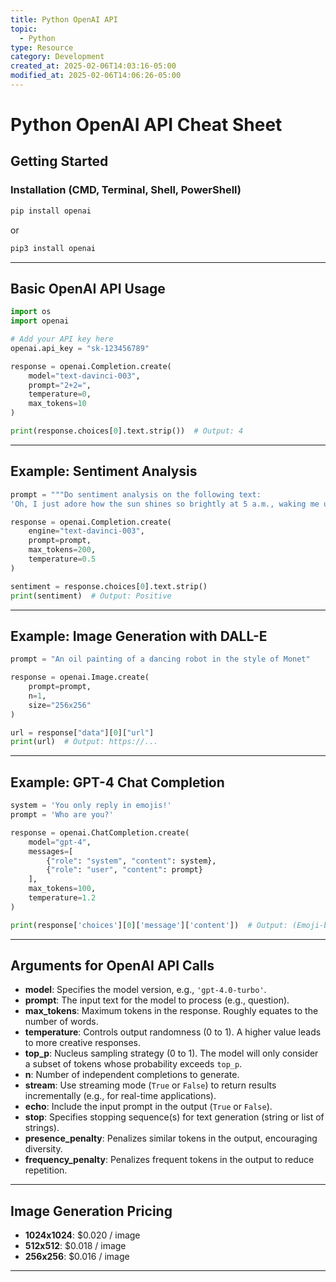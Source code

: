 ```yaml
---
title: Python OpenAI API
topic:
  - Python
type: Resource
category: Development
created_at: 2025-02-06T14:03:16-05:00
modified_at: 2025-02-06T14:06:26-05:00
---
```


# Python OpenAI API Cheat Sheet
## Getting Started

### Installation (CMD, Terminal, Shell, PowerShell)

```bash
pip install openai
```

or

```bash
pip3 install openai
```

---

## Basic OpenAI API Usage

```python
import os
import openai

# Add your API key here
openai.api_key = "sk-123456789"

response = openai.Completion.create(
    model="text-davinci-003",
    prompt="2+2=",
    temperature=0,
    max_tokens=10
)

print(response.choices[0].text.strip())  # Output: 4
```

---

## Example: Sentiment Analysis

```python
prompt = """Do sentiment analysis on the following text:
'Oh, I just adore how the sun shines so brightly at 5 a.m., waking me up every single morning!'"""

response = openai.Completion.create(
    engine="text-davinci-003",
    prompt=prompt,
    max_tokens=200,
    temperature=0.5
)

sentiment = response.choices[0].text.strip()
print(sentiment)  # Output: Positive
```

---

## Example: Image Generation with DALL-E

```python
prompt = "An oil painting of a dancing robot in the style of Monet"

response = openai.Image.create(
    prompt=prompt,
    n=1,
    size="256x256"
)

url = response["data"][0]["url"]
print(url)  # Output: https://...
```

---

## Example: GPT-4 Chat Completion

```python
system = 'You only reply in emojis!'
prompt = 'Who are you?'

response = openai.ChatCompletion.create(
    model="gpt-4",
    messages=[
        {"role": "system", "content": system},
        {"role": "user", "content": prompt}
    ],
    max_tokens=100,
    temperature=1.2
)

print(response['choices'][0]['message']['content'])  # Output: (Emoji-based response)
```

---

## Arguments for OpenAI API Calls

- **model**: Specifies the model version, e.g., `'gpt-4.0-turbo'`.
- **prompt**: The input text for the model to process (e.g., question).
- **max_tokens**: Maximum tokens in the response. Roughly equates to the number of words.
- **temperature**: Controls output randomness (0 to 1). A higher value leads to more creative responses.
- **top_p**: Nucleus sampling strategy (0 to 1). The model will only consider a subset of tokens whose probability exceeds `top_p`.
- **n**: Number of independent completions to generate.
- **stream**: Use streaming mode (`True` or `False`) to return results incrementally (e.g., for real-time applications).
- **echo**: Include the input prompt in the output (`True` or `False`).
- **stop**: Specifies stopping sequence(s) for text generation (string or list of strings).
- **presence_penalty**: Penalizes similar tokens in the output, encouraging diversity.
- **frequency_penalty**: Penalizes frequent tokens in the output to reduce repetition.

---

## Image Generation Pricing

- **1024x1024**: $0.020 / image
- **512x512**: $0.018 / image
- **256x256**: $0.016 / image

---

